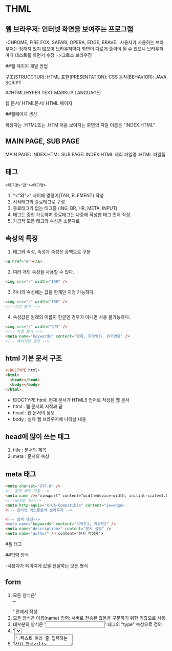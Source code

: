 # THML

## 웹 브라우저: 인터넷 화면을 보여주는 프로그램

-CHROME, FIRE FOX, SAFARI, OPERA, EDGE, BRAVE..
사용자가 사용하는 브라우저는 정해져 있지 않으며
브라우저마다 화면이 다르게 출력이 될 수 있으니
브라우저마다 테스트를 하면서 수정
=>크로스 브라우징

##웹 페이지 개발 방법

구조(STRUCCTUR): HTML
표현(PRESENTATION): CSS
동작(BEHAVIOR): JAVA SCRIPT

##HTML(HYPER TEXT MARKUP LANGUAGE)

웹 문서/ HTML문서/ HTML 페이지

##웹페이지 생성

확장자는 .HTML또는 .HTM
처음 보여지는 화면의 파일 이름은 "INDEX.HTML"

## MAIN PAGE, SUB PAGE

MAIN PAGE: INDEX.HTML
SUB PAGE: INDEX.HTML 제회 파일명 .HTML 파일들

## 태그

```
<태그명>"값"><태그명>
```

1. "<"와">" 사이에 명령어(TAG, ELEMENT) 작성
2. 시작태그와 종료태그로 구성
3. 종료태그가 없는 태그즐 (ING, BR, HR, META, INPUT)
4. 태그는 중첩 가능하며 종료태그는 나중에 작성한 태그 먼저 작성
5. 가급적 모든 태그와 속성은 소문자로

## 속성의 특징

1. 태그와 속성, 속성과 속성은 공백으로 구분

```html
<a href="#"></a>
```

2. 여러 개의 속성을 사용할 수 있다.

```html
<img src="/" width="100" />
```

3. 하나의 속성에는 값을 한개만 지정 가능하다.

```html
<img src="/" width="100" />
<!--작성 불가 -->
```

4. 속성값은 원래의 이름이 한글인 경우가 아니면 사용 불가능하다.

```html
<img src="/" width="삼백" />
<!-- 작성 불가 -->
<meta name="keywords" content="영화, 한국영화, 외국영화" />
<!-- 예외적인 경우 -->
```

## html 기본 문서 구조

```html
<!DOCTYPE html>
<html>
  <head></head>
  <body></body>
</html>
```

- !DOCTYPE html: 현재 문서가 HTML5 언어로 작성된 웹 문서
- html : 웹 문서의 시작과 끝
- head : 웹 문서의 정보
- body : 실제 웹 브라우저에 나타날 내용

## head에 많이 쓰는 태그

1. title : 문서의 제목
2. meta : 문서의 속성

## meta 태그

```html
<meta charset="UTF-8" />
<!--문자 세트 지정 -->
<meta name />="viewport" content="width=device-width, initial-scale=1.0">
<!--모바일 기기-->
<meta http-equiv="X-UA-Compatible" content="ie=edge>
<!-- 인터넷 익스플로어 브라우저 -->

<!-- 검색 엔진-->
<meta name="keywords" content="키워드1, 키워드2" />
<meta name="description>" content="문서 설명" />
<meta name="author" /> content="문서 작성자">
```

#폼 태그

##입력 양식

-사용자가 페이지에 값을 전달하는 모든 형식

## form

1. 모든 양식은'<form>~</form>' 안에서 작성
2. 모든 양식은 이름(name) 입력: 서버로 전송된 값들을 구분하기 위한
   키값으로 사용
3. 대부분의 양식은 '<input>' 태그의 "type" 속성으로 정의
4. '<select>': 콤보 상자 작성
5. '<textarea>':텍스트 여러 줄 입력하는 상자 작성
6. '<button>': 버튼 형식의 요소 작성

## form 태그 속성

-action: 데이터를 전달할 서버를 지정
-method: 데이터 전송 방식을 지정
name: form 태그의 이름을 지정

### 전송 방식: get, post

-get

- 데이터를 URL에 노출시켜서 서버에 전달한다.
- 데이터의 안전성이 낮다.
- 데이터를 불러올 때 사용한다.

-post -데이터를 보낼 때 사용한다.

## input

-사용자로부터 데이터를 입력 받기 위한 태그 -속성 type의 값에 따라서 input이 변형된다.

1. **text**: 한 줄의 텍스트를 입력받을 수 있다.
2. **password**: 비밀번호를 입력받을 수 있다.
3. **checkbox**: 여러 항목 중 여러 가지를 선택할 수 있다.
4. **radio**: 여러 항목 중 한가지만 선택할 수 있다.
5. **file**: 파일을 첨부할 수 있다.
6. hidden: 정보를 가지고 있어야 하지만 사용자에게 안 보이게 할 때 사용한다.
7. **submit**: 데이터를 전송할 때 사용하는 버튼이다.
8. reset: form 태그 내에서 입력한 값을 모두 초기화한다.
9. **button**: 기본적으로 가진 기능이 없어 다른 기능과
   연결해서 사용한다. (자바스크립트랑 같이)
10. datetime-local: 년/월/일/시/분/초에 대한 데이터를 입력받을 수 있다.
11. week: 주에 대한 데이터를 입력받을 수 있다.
12. month: 년/월에 대한 데이터를 입력받을 수 있다.
13. **date**: 년/월/일에 대한 데이터를 입력발을 수 있다.
14. time: 시간에 대한 데이터를 입력발을 수 있다.
15. email: 이메일 주소를 입력받을 수 있다. (입력받은 값이
    email주소 형식이 맞는지 체크해 준다.)
16. url: url을 입력받을 수 있다.
17. sedch: 검색 값을 입력받을 수 있다.
18. color: 색상을 선택할 수 있다.
    19: number: 숫자를 입력받을 수 있다.
19. range: 슬라이드바를 통해 숫자를 입력받을 수 있다.
20. tel: 전화번호를 입력받을 수 있다. (모바일에서는 키보드
    배열이 전화번호를 입력받는 창이 뜬다)

## input 기본 속성

-placeholder: 텍스트 입력에 도움이 되는 힌트 표시
-autofocus: 마우스 커서가 바로 표시
-required: 필수로 입력해야 되는 태그에 사용
-readonly: 읽기 전용
